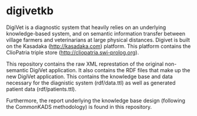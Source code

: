 # digivetkb
DigiVet is a diagnostic system that heavily relies on an underlying knowledge-based system, and on semantic information transfer between village farmers and veterinarians at large physical distances. Digivet is built on the Kasadaka (http://kasadaka.com) platform. This platform contains the ClioPatria triple store (http://cliopatria.swi-prolog.org).  

This repository contains the raw XML represtation of the original non-semantic DigiVet application. It also contains the RDF files that make up the new DigiVet application. This contains the knowledge base and data necessary for the diagnistic system (rdf/data.ttl) as well as generated patient data (rdf/patients.ttl).

Furthermore, the report underlying the knowledge base design (following the CommonKADS methodology) is found in this repository.
